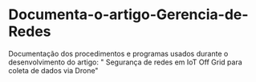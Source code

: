 # Documenta-o-artigo-Gerencia-de-Redes
Documentação dos procedimentos e programas usados durante o desenvolvimento do artigo: " Segurança de redes em IoT Off Grid para coleta de dados via Drone"
